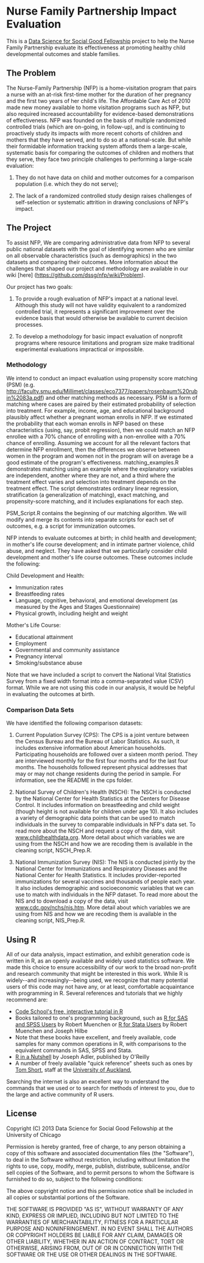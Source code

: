 # Nurse Family Partnership Impact Evaluation
 
This is a [Data Science for Social Good Fellowship](http://dssg.io) project to help the Nurse Family Partnership evaluate its effectiveness at promoting healthy child developmental outcomes and stable families.
 
## The Problem
 
The Nurse-Family Partnership (NFP) is a home-visitation program that pairs a nurse with an at-risk first-time mother for the duration of her pregnancy and the first two years of her child's life. The Affordable Care Act of 2010 made new money available to home visitation programs such as NFP, but also required increased accountability for evidence-based demonstrations of effectiveness. NFP was founded on the basis of multiple randomized controlled trials (which are on-going, in follow-up), and is continuing to proactively study its impacts with more recent cohorts of children and mothers that they have served, and to do so at a national-scale. But while their formidable information tracking system affords them a large-scale, systematic basis for comparing the outcomes of children and mothers that they serve, they face two principle challenges to performing a large-scale evaluation:

1) They do not have data on child and mother outcomes for a comparison population (i.e. which they do not serve);

2) The lack of a randomized controlled study design raises challenges of self-selection or systematic attrition in drawing conclusions of NFP's impact.

## The Project 

To assist NFP, We are comparing administrative data from NFP to several public national datasets with the goal of identifying women who are similar on all observable characteristics (such as demographics) in the two datasets and comparing their outcomes.  More information about the challenges that shaped our project and methodology are available in our wiki [here] (https://github.com/dssg/nfp/wiki/Problem).

Our project has two goals:

1) To provide a rough evaluation of NFP's impact at a national level. Although this study will not have validity equivalent to a randomized controlled trial, it represents a significant improvement over the evidence basis that would otherwise be available to current decision processes.

2) To develop a methodology for basic impact evaluation of nonprofit programs where resource limitations and program size make traditional experimental evaluations impractical or impossible.


### Methodology

We intend to conduct an impact evaluation using propensity score matching (PSM) (e.g. http://faculty.smu.edu/Millimet/classes/eco7377/papers/rosenbaum%20rubin%2083a.pdf) and other matching methods as necessary.  PSM is a form of matching where cases are paired by their estimated probability of selection into treatment.  For example, income, age, and educational background plausibly affect whether a pregnant woman enrolls in NFP.  If we estimated the probability that each woman enrolls in NFP based on these characteristics (using, say, probit regression), then we could match an NFP enrollee with a 70% chance of enrolling with a non-enrollee with a 70% chance of enrolling.  Assuming we account for all the relevant factors that determine NFP enrollment, then the differences we observe between women in the program and women not in the program will on average be a good estimate of the program's effectiveness.  matching_examples.R demonstrates matching using an example where the explanatory variables are independent, another where they are not, and a third where the treatment effect varies and selection into treatment depends on the treatment effect.  The script demonstrates ordinary linear regression, stratification (a generalization of matching), exact matching, and propensity-score matching, and it includes explanations for each step.  

PSM_Script.R contains the beginning of our matching algorithm.  We will modify and merge its contents into separate scripts for each set of outcomes, e.g. a script for immunization outcomes.

NFP intends to evaluate outcomes at birth; in child health and development; in mother's life course development; and in intimate partner violence, child abuse, and neglect.  They have asked that we particularly consider child development and mother's life course outcomes.  These outcomes include the following:

Child Development and Health:
- Immunization rates
- Breastfeeding rates
- Language, cognitive, behavioral, and emotional development (as measured by the Ages and Stages Questionnaire)
- Physical growth, including height and weight

Mother's Life Course:
- Educational attainment
- Employment
- Governmental and community assistance
- Pregnancy interval
- Smoking/substance abuse

Note that we have included a script to convert the National Vital Statistics Survey from a fixed width format into a comma-separated value (CSV) format. While we are not using this code in our analysis, it would be helpful in evaluating the outcomes at birth.

### Comparison Data Sets

We have identified the following comparison datasets:

1. Current Population Survey (CPS): The CPS is a joint venture between the Census Bureau and the Bureau of Labor Statistics. As such, it includes extensive information about American households. Participating households are followed over a sixteen month period. They are interviewed monthly for the first four months and for the last four months. The households followed represent physical addresses that may or may not change residents during the period in sample. For information, see the README in the cps folder.

2. National Survey of Children's Health (NSCH): The NSCH is conducted by the National Center for Health Statistics at the Centers for Disease Control.  It includes information on breastfeeding and child weight (though height is not available for children under age 10).  It also includes a variety of demographic data points that can be used to match individuals in the survey to comparable individuals in NFP's data set.  To read more about the NSCH and request a copy of the data, visit www.childhealthdata.org.  More detail about which variables we are using from the NSCH and how we are recoding them is available in the cleaning script, NSCH_Prep.R.

3. National Immunization Survey (NIS): The NIS is conducted jointly by the National Center for Immunizations and Respiratory Diseases and the National Center for Health Statistics.  It includes provider-reported immunizations for several vaccines and thousands of people each year.  It also includes demographic and socioeconomic variables that we can use to match with individuals in the NFP dataset.  To read more about the NIS and to download a copy of the data, visit www.cdc.gov/nchs/nis.htm.  More detail about which variables we are using from NIS and how we are recoding them is available in the cleaning script, NIS_Prep.R.

## Using R

All of our data analysis, impact estimation, and exhibit generation code is written in R, as an openly available and widely used statistics software. We made this choice to ensure accessibility of our work to the broad non-profit and research community that might be interested in this work. While R is widely--and increasingly--being used, we recognize that many potential users of this code may not have any, or at least, comfortable acquaintance with programming in R. Several references and tutorials that we highly recommend are:

* [Code School's free, interactive tutorial in R](http://www.codeschool.com/courses/try-r)
* Books tailored to one's programming background, such as [R for SAS and SPSS Users](http://www.amazon.com/SAS-SPSS-Users-Statistics-Computing/dp/1461406846/ref=sr_1_1?s=books&ie=UTF8&qid=1376955179&sr=1-1) by Robert Muenchen or  [R for Stata Users](http://www.amazon.com/R-Stata-Users-Statistics-Computing/dp/1461425964/ref=sr_1_2?s=books&ie=UTF8&qid=1376955179&sr=1-2) by Robert Muenchen and Joseph Hilbe
 * Note that these books have excellent, and freely available, code samples for many common operations in R, with comparisons to the equivalent commands in SAS, SPSS and Stata.
* [R in a Nutshell](http://web.udl.es/Biomath/Bioestadistica/R/Manuals/r_in_a_nutshell.pdf) by Joseph Adler, published by O'Reilly
* A number of freely available "quick reference" sheets such as ones by [Tom Short](http://cran.r-project.org/doc/contrib/Short-refcard.pdf), staff at the [University of Auckland](https://www.stat.auckland.ac.nz/~stat380/downloads/QuickReference.pdf), 
 
Searching the internet is also an excellent way to understand the commands that we used or to search for methods of interest to you, due to the large and active community of R users.


## License

Copyright (C) 2013 Data Science for Social Good Fellowship at the University of Chicago

Permission is hereby granted, free of charge, to any person obtaining a copy of this software and associated documentation files (the "Software"), to deal in the Software without restriction, including without limitation the rights to use, copy, modify, merge, publish, distribute, sublicense, and/or sell copies of the Software, and to permit persons to whom the Software is furnished to do so, subject to the following conditions:

The above copyright notice and this permission notice shall be included in all copies or substantial portions of the Software.

THE SOFTWARE IS PROVIDED "AS IS", WITHOUT WARRANTY OF ANY KIND, EXPRESS OR IMPLIED, INCLUDING BUT NOT LIMITED TO THE WARRANTIES OF MERCHANTABILITY, FITNESS FOR A PARTICULAR PURPOSE AND NONINFRINGEMENT. IN NO EVENT SHALL THE AUTHORS OR COPYRIGHT HOLDERS BE LIABLE FOR ANY CLAIM, DAMAGES OR OTHER LIABILITY, WHETHER IN AN ACTION OF CONTRACT, TORT OR OTHERWISE, ARISING FROM, OUT OF OR IN CONNECTION WITH THE SOFTWARE OR THE USE OR OTHER DEALINGS IN THE SOFTWARE.

